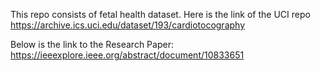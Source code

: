 This repo consists of fetal health dataset.
Here is the link of the UCI repo https://archive.ics.uci.edu/dataset/193/cardiotocography

Below is the link to the Research Paper:
https://ieeexplore.ieee.org/abstract/document/10833651
